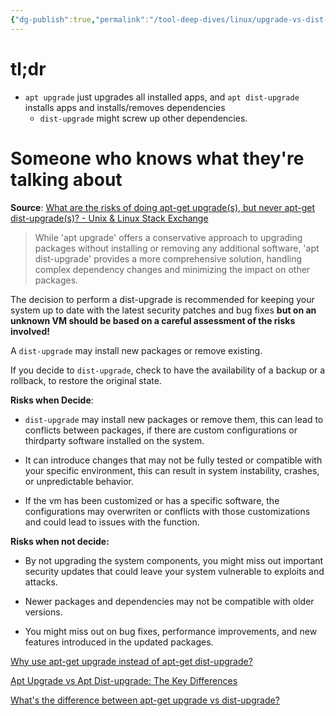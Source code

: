 ```yaml
---
{"dg-publish":true,"permalink":"/tool-deep-dives/linux/upgrade-vs-dist-upgrade/"}
---
```



#  tl;dr
- `apt upgrade` just upgrades all installed apps, and `apt dist-upgrade` installs apps and installs/removes dependencies
	- `dist-upgrade` might screw up other dependencies.


# Someone who knows what they're talking about

**Source**: [What are the risks of doing apt-get upgrade(s), but never apt-get dist-upgrade(s)? - Unix & Linux Stack Exchange](https://unix.stackexchange.com/questions/748000/what-are-the-risks-of-doing-apt-get-upgrades-but-never-apt-get-dist-upgrades)

> While 'apt upgrade' offers a conservative approach to upgrading packages without installing or removing any additional software, 'apt dist-upgrade' provides a more comprehensive solution, handling complex dependency changes and minimizing the impact on other packages.

The decision to perform a dist-upgrade is recommended for keeping your system up to date with the latest security patches and bug fixes **but on an unknown VM should be based on a careful assessment of the risks involved!**

A `dist-upgrade` may install new packages or remove existing.

If you decide to `dist-upgrade`, check to have the availability of a backup or a rollback, to restore the original state.

**Risks when Decide**:

- `dist-upgrade` may install new packages or remove them, this can lead to conflicts between packages, if there are custom configurations or thirdparty software installed on the system.
    
- It can introduce changes that may not be fully tested or compatible with your specific environment, this can result in system instability, crashes, or unpredictable behavior.
    
- If the vm has been customized or has a specific software, the configurations may overwriten or conflicts with those customizations and could lead to issues with the function.
    

**Risks when not decide:**

- By not upgrading the system components, you might miss out important security updates that could leave your system vulnerable to exploits and attacks.
    
- Newer packages and dependencies may not be compatible with older versions.
    
- You might miss out on bug fixes, performance improvements, and new features introduced in the updated packages.
    

[Why use apt-get upgrade instead of apt-get dist-upgrade?](https://askubuntu.com/questions/194651/why-use-apt-get-upgrade-instead-of-apt-get-dist-upgrade)

[Apt Upgrade vs Apt Dist-upgrade: The Key Differences](https://tecadmin.net/difference-between-apt-upgrade-vs-apt-dist-upgrade/)

[What's the difference between apt-get upgrade vs dist-upgrade?](https://itsfoss.com/apt-get-upgrade-vs-dist-upgrade/)